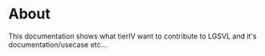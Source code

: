 # About

This documentation shows what tierIV want to contribute to LGSVL and it's documentation/usecase etc...